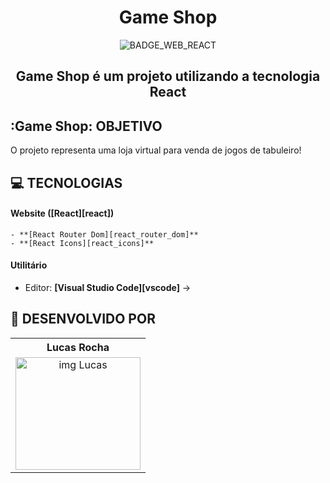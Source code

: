 <div align=center>
<h1  align="center">
Game Shop
</h1>
</div>
<div align="center">

![BADGE_WEB_REACT]


<h2 text-align="center">
Game Shop é um projeto utilizando a tecnologia React 
</h2>
</div>

## **:Game Shop: OBJETIVO**

O projeto representa uma loja virtual para venda de jogos de tabuleiro!

## **:computer: TECNOLOGIAS**


#### **Website** ([React][react])

    - **[React Router Dom][react_router_dom]**
    - **[React Icons][react_icons]**
    
#### **Utilitário**

- Editor: **[Visual Studio Code][vscode]** &rarr;

## **:star2: DESENVOLVIDO POR**

<div align=center>

<table style="width:100%">
  <tr align=center>
    <th><strong>Lucas Rocha</strong></th>
  </tr>
  <tr align=center>
    <td>
      <a href="https://github.com/LucasRocha2308">
<img width="200" height="180" src="https://avatars.githubusercontent.com/u/66080437?s=400&u=a231917fa95fc0e3deba698748c4d01684dcb0fc&v=4" alt="img Lucas" border="0">
      </a>
    </td>
  </tr>
</table>

</div>



<!-- Badges -->
[BADGE_WEB_REACT]: https://img.shields.io/badge/web-react-blue
